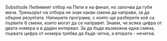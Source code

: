 Substitude
Любимият отбор на Пепи е на финал, но започва да губи мача. Треньорът на отбора не знае какви смени да
направи, за да обърне резултата. Напишете програма, с която ще разберете кой са първите 6 смени, които
могат да се направят. Знаем, че всяка цифра от двата номера е в даден интервал. За да бъде възможна една
смяна, първата цифра от номера трябва да бъде четна, а втората - нечетна. 
